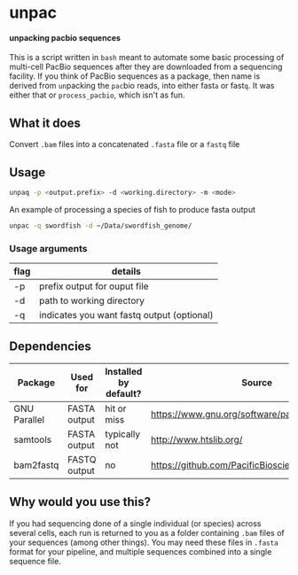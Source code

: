 # unpac
#### unpacking pacbio sequences
This is a script written in `bash` meant to automate some basic processing of multi-cell PacBio sequences after they are downloaded from a sequencing facility. If you think of PacBio sequences as a package, then name is derived from `un`packing the `pac`bio reads, into either fast`a` or fast`q`. It was either that or `process_pacbio`, which isn't as fun.

## What it does
Convert `.bam` files into a concatenated `.fasta` file or a `fastq` file

## Usage
```bash
unpaq -p <output.prefix> -d <working.directory> -m <mode>
```
An example of processing a species of fish to produce fasta output
```bash
unpac -q swordfish -d ~/Data/swordfish_genome/ 
```
### Usage arguments
| flag |  details |
|---|---|
-p <prefix>       | prefix output for ouput file
-d <directory>    | path to working directory
-q                | indicates you want fastq output (optional)
 

## Dependencies
|Package|Used for|Installed by default?|Source|
|---|---|---|---|
|GNU Parallel | FASTA output | hit or miss | https://www.gnu.org/software/parallel/  |
|samtools   | FASTA output |typically not | http://www.htslib.org/   |
|bam2fastq | FASTQ output | no | https://github.com/PacificBiosciences/pbbioconda |

## Why would you use this?
If you had sequencing done of a single individual (or species) across several cells, each run is returned to you as a folder containing `.bam` files of your sequences (among other things). You may need these files in `.fasta` format for your pipeline, and multiple sequences combined into a single sequence file.



